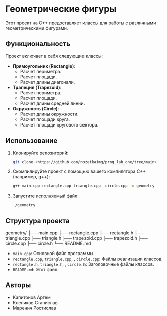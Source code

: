 # Геометрические фигуры

Этот проект на C++ предоставляет классы для работы с различными геометрическими фигурами.

## Функциональность

Проект включает в себя следующие классы:

* **Прямоугольник (Rectangle)**:
    * Расчет периметра.
    * Расчет площади.
    * Расчет длины диагонали.
* **Трапеция (Trapezoid)**:
    * Расчет периметра.
    * Расчет площади.
    * Расчет длины средней линии.
* **Окружность (Circle)**:
    * Расчет длины окружности.
    * Расчет площади круга.
    * Расчет площади кругового сектора.

## Использование

1.  Клонируйте репозиторий:

    ```bash
    git clone <https://github.com/rozetkaimg/prog_lab_one/tree/main>
    ```

2.  Скомпилируйте проект с помощью вашего компилятора C++ (например, g++):

    ```bash
    g++ main.cpp rectangle.cpp triangle.cpp  circle.cpp -o geometry
    ```

3.  Запустите исполняемый файл:

    ```bash
    ./geometry
    ```

## Структура проекта

geometry/
├── main.cpp
├── rectangle.cpp
├── rectangle.h
├── triangle.cpp
├── triangle.h
├── trapezoid.cpp
├── trapezoid.h
├── circle.cpp
├── circle.h
└── README.md


* `main.cpp`: Основной файл программы.
* `rectangle.cpp`, `triangle.cpp`, , `circle.cpp`: Файлы реализации классов.
* `rectangle.h`, `triangle.h`, , `circle.h`: Заголовочные файлы классов.
* `README.md`: Этот файл.

## Авторы

* Капитонов Артем
* Клепиков Станислав
* Маренич Ростислав